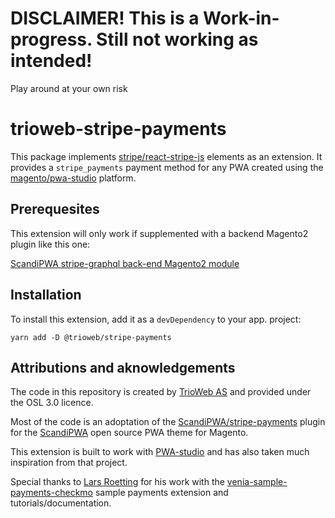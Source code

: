 # DISCLAIMER! This is a Work-in-progress. Still not working as intended!

Play around at your own risk

# trioweb-stripe-payments

This package implements [stripe/react-stripe-js](https://github.com/stripe/react-stripe-js) elements as an extension.
It provides a `stripe_payments` payment method for any PWA created using the [magento/pwa-studio](https://github.com/magento/pwa-studio) platform.

## Prerequesites

This extension will only work if supplemented with a backend Magento2 plugin like this one:

[ScandiPWA stripe-graphql back-end Magento2 module](https://github.com/scandipwa/stripe-graphql)


## Installation

To install this extension, add it as a `devDependency` to your app.
project:

`yarn add -D @trioweb/stripe-payments`

## Attributions and aknowledgements

The code in this repository is created by [TrioWeb AS](https://github.com/TrioWebAS) and provided under the OSL 3.0 licence.

Most of the code is an adoptation of the [ScandiPWA/stripe-payments](https://github.com/scandipwa/stripe-payments/) plugin for the [ScandiPWA](https://scandipwa.com/) open source PWA theme for Magento.

This extension is built to work with [PWA-studio](https://github.com/magento/pwa-studio) and has also taken much inspiration from that project.

Special thanks to [Lars Roetting](https://github.com/larsroettig) for his work with the [venia-sample-payments-checkmo](https://github.com/magento/pwa-studio/tree/develop/packages/extensions/venia-sample-payments-checkmo) sample payments extension and tutorials/documentation.
